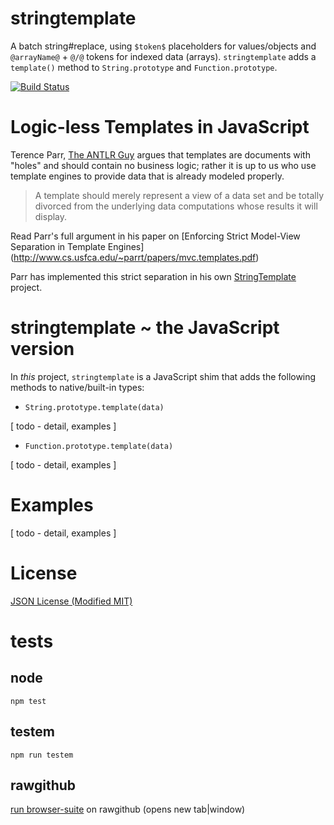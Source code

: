 stringtemplate
==============

A batch string#replace, using `$token$` placeholders for values/objects and 
`@arrayName@` + `@/@` tokens for indexed data (arrays). `stringtemplate` adds a 
`template()` method to `String.prototype` and `Function.prototype`.

[![Build Status](https://travis-ci.org/dfkaye/stringtemplate.png?branch=master)](https://travis-ci.org/dfkaye/stringtemplate)

# Logic-less Templates in JavaScript

Terence Parr, [The ANTLR Guy](https://twitter.com/the_antlr_guy) argues that 
templates are documents with "holes" and should contain no business logic; rather 
it is up to us who use template engines to provide data that is already modeled 
properly.

> A template should merely represent a view of a data set and be totally divorced 
> from the underlying data computations whose results it will display.

Read Parr's full argument in his paper on 
[Enforcing Strict Model-View Separation in Template Engines]
(http://www.cs.usfca.edu/~parrt/papers/mvc.templates.pdf)

Parr has implemented this strict separation in his own 
[StringTemplate](http://www.stringtemplate.org/) project.

# stringtemplate ~ the JavaScript version

In *this* project, `stringtemplate` is a JavaScript shim that adds the following 
methods to native/built-in types:

+ `String.prototype.template(data)`

[ todo - detail, examples ]

+ `Function.prototype.template(data)`

[ todo - detail, examples ]

# Examples

[ todo - detail, examples ]

# License

[JSON License (Modified MIT)](./JSON.license)

# tests

## node

`npm test`
  
## testem

`npm run testem`

## rawgithub

<a href='https://rawgit.com/dfkaye/stringtemplate/master/test/mocha/browser-suite.html' 
   target='_blank'>run browser-suite</a> on rawgithub (opens new tab|window)
   
 